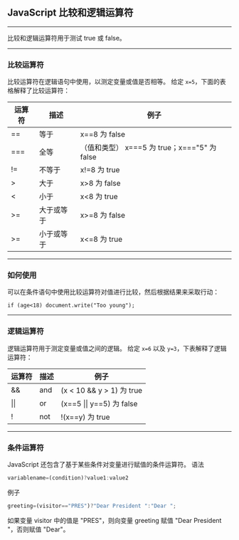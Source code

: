 ## JavaScript 比较和逻辑运算符

---

比较和逻辑运算符用于测试 true 或 false。

---

### 比较运算符
比较运算符在逻辑语句中使用，以测定变量或值是否相等。
给定 `x=5`，下面的表格解释了比较运算符：

|运算符| 描述| 例子 |
|---|---|---|
|==| 等于| x==8 为 false |
|===| 全等|（值和类型） x===5 为 true；x==="5" 为 false |
|!=| 不等于| x!=8 为 true |
|>| 大于| x>8 为 false |
|<| 小于| x<8 为 true |
|>=| 大于或等于| x>=8 为 false |
|>= | 小于或等于| x<=8 为 true |

---

### 如何使用
可以在条件语句中使用比较运算符对值进行比较，然后根据结果来采取行动：
```javascrpt
if (age<18) document.write("Too young");
```

---

### 逻辑运算符
逻辑运算符用于测定变量或值之间的逻辑。
给定 `x=6` 以及 `y=3`，下表解释了逻辑运算符：

|运算符| 描述| 例子 |
|---|---|---|
|&&|and| (x < 10 && y > 1) 为 true |
|\|\|| or |(x==5 \|\| y==5) 为 false |
|!| not| !(x==y) 为 true |

---

### 条件运算符
JavaScript 还包含了基于某些条件对变量进行赋值的条件运算符。
语法
```javascript
variablename=(condition)?value1:value2 
```
例子
```javascript
greeting=(visitor=="PRES")?"Dear President ":"Dear ";
```
如果变量 visitor 中的值是 "PRES"，则向变量 greeting 赋值 "Dear President "，否则赋值 "Dear"。
